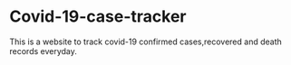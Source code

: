# Covid-19-case-tracker
This is a website to track covid-19 confirmed cases,recovered and death records everyday.
